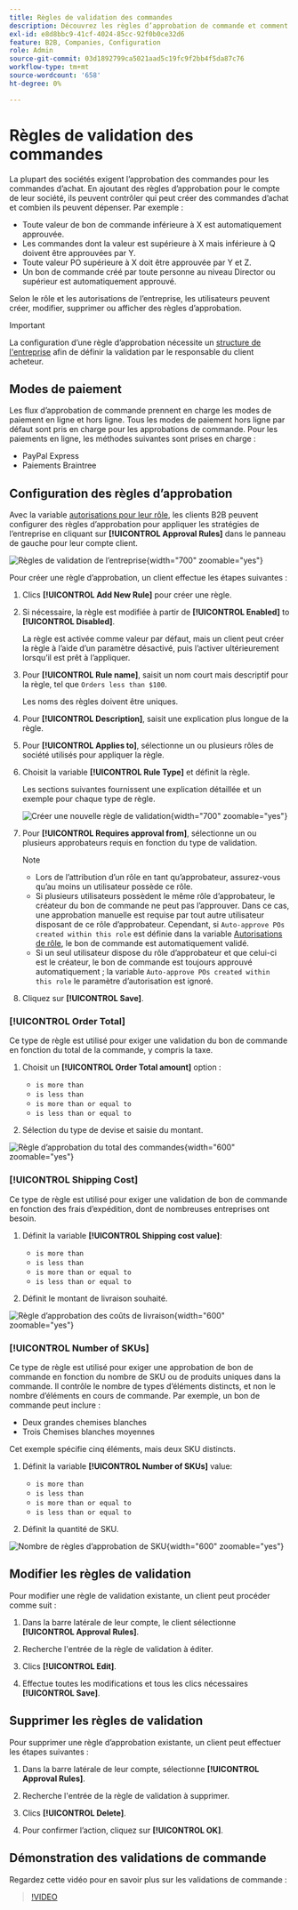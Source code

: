```yaml
---
title: Règles de validation des commandes
description: Découvrez les règles d’approbation de commande et comment les administrateurs de la société peuvent les définir sur le storefront.
exl-id: e8d8bbc9-41cf-4024-85cc-92f0b0ce32d6
feature: B2B, Companies, Configuration
role: Admin
source-git-commit: 03d1892799ca5021aad5c19fc9f2bb4f5da87c76
workflow-type: tm+mt
source-wordcount: '658'
ht-degree: 0%

---
```


# Règles de validation des commandes

La plupart des sociétés exigent l’approbation des commandes pour les commandes d’achat. En ajoutant des règles d’approbation pour le compte de leur société, ils peuvent contrôler qui peut créer des commandes d’achat et combien ils peuvent dépenser. Par exemple :

* Toute valeur de bon de commande inférieure à X est automatiquement approuvée.
* Les commandes dont la valeur est supérieure à X mais inférieure à Q doivent être approuvées par Y.
* Toute valeur PO supérieure à X doit être approuvée par Y et Z.
* Un bon de commande créé par toute personne au niveau Director ou supérieur est automatiquement approuvé.

Selon le rôle et les autorisations de l’entreprise, les utilisateurs peuvent créer, modifier, supprimer ou afficher des règles d’approbation.

>[!IMPORTANT]
>
>La configuration d’une règle d’approbation nécessite un [structure de l&#39;entreprise](account-company-structure.md) afin de définir la validation par le responsable du client acheteur.

## Modes de paiement

Les flux d’approbation de commande prennent en charge les modes de paiement en ligne et hors ligne. Tous les modes de paiement hors ligne par défaut sont pris en charge pour les approbations de commande. Pour les paiements en ligne, les méthodes suivantes sont prises en charge :

* PayPal Express
* Paiements Braintree


## Configuration des règles d’approbation

Avec la variable [autorisations pour leur rôle](account-company-roles-permissions.md), les clients B2B peuvent configurer des règles d’approbation pour appliquer les stratégies de l’entreprise en cliquant sur **[!UICONTROL Approval Rules]** dans le panneau de gauche pour leur compte client.

![Règles de validation de l’entreprise](./assets/approval-rules.png){width="700" zoomable="yes"}

Pour créer une règle d’approbation, un client effectue les étapes suivantes :

1. Clics **[!UICONTROL Add New Rule]** pour créer une règle.

1. Si nécessaire, la règle est modifiée à partir de **[!UICONTROL Enabled]** to **[!UICONTROL Disabled]**.

   La règle est activée comme valeur par défaut, mais un client peut créer la règle à l’aide d’un paramètre désactivé, puis l’activer ultérieurement lorsqu’il est prêt à l’appliquer.

1. Pour **[!UICONTROL Rule name]**, saisit un nom court mais descriptif pour la règle, tel que `Orders less than $100`.

   Les noms des règles doivent être uniques.

1. Pour **[!UICONTROL Description]**, saisit une explication plus longue de la règle.

1. Pour **[!UICONTROL Applies to]**, sélectionne un ou plusieurs rôles de société utilisés pour appliquer la règle.

1. Choisit la variable **[!UICONTROL Rule Type]** et définit la règle.

   Les sections suivantes fournissent une explication détaillée et un exemple pour chaque type de règle.

   ![Créer une nouvelle règle de validation](./assets/approval-rules-create.png){width="700" zoomable="yes"}

1. Pour **[!UICONTROL Requires approval from]**, sélectionne un ou plusieurs approbateurs requis en fonction du type de validation.

   >[!NOTE]
   >
   >* Lors de l’attribution d’un rôle en tant qu’approbateur, assurez-vous qu’au moins un utilisateur possède ce rôle.
   >* Si plusieurs utilisateurs possèdent le même rôle d’approbateur, le créateur du bon de commande ne peut pas l’approuver. Dans ce cas, une approbation manuelle est requise par tout autre utilisateur disposant de ce rôle d’approbateur. Cependant, si `Auto-approve POs created within this role` est définie dans la variable [Autorisations de rôle](account-company-roles-permissions.md), le bon de commande est automatiquement validé.
   >* Si un seul utilisateur dispose du rôle d’approbateur et que celui-ci est le créateur, le bon de commande est toujours approuvé automatiquement ; la variable `Auto-approve POs created within this role` le paramètre d’autorisation est ignoré.

1. Cliquez sur **[!UICONTROL Save]**.

### [!UICONTROL Order Total]

Ce type de règle est utilisé pour exiger une validation du bon de commande en fonction du total de la commande, y compris la taxe.

1. Choisit un **[!UICONTROL Order Total amount]** option :

   * `is more than`
   * `is less than`
   * `is more than or equal to`
   * `is less than or equal to`

1. Sélection du type de devise et saisie du montant.

![Règle d’approbation du total des commandes](./assets/approval-rules-order-total.png){width="600" zoomable="yes"}

### [!UICONTROL Shipping Cost]

Ce type de règle est utilisé pour exiger une validation de bon de commande en fonction des frais d’expédition, dont de nombreuses entreprises ont besoin.

1. Définit la variable **[!UICONTROL Shipping cost value]**:

   * `is more than`
   * `is less than`
   * `is more than or equal to`
   * `is less than or equal to`

1. Définit le montant de livraison souhaité.

![Règle d’approbation des coûts de livraison](./assets/approval-rules-shipping-cost.png){width="600" zoomable="yes"}

### [!UICONTROL Number of SKUs]

Ce type de règle est utilisé pour exiger une approbation de bon de commande en fonction du nombre de SKU ou de produits uniques dans la commande. Il contrôle le nombre de types d’éléments distincts, et non le nombre d’éléments en cours de commande. Par exemple, un bon de commande peut inclure :

* Deux grandes chemises blanches
* Trois Chemises blanches moyennes

Cet exemple spécifie cinq éléments, mais deux SKU distincts.

1. Définit la variable **[!UICONTROL Number of SKUs]** value:

   * `is more than`
   * `is less than`
   * `is more than or equal to`
   * `is less than or equal to`

1. Définit la quantité de SKU.

![Nombre de règles d’approbation de SKU](./assets/approval-rules-number-skus.png){width="600" zoomable="yes"}

## Modifier les règles de validation

Pour modifier une règle de validation existante, un client peut procéder comme suit :

1. Dans la barre latérale de leur compte, le client sélectionne **[!UICONTROL Approval Rules]**.

1. Recherche l&#39;entrée de la règle de validation à éditer.

1. Clics **[!UICONTROL Edit]**.

1. Effectue toutes les modifications et tous les clics nécessaires **[!UICONTROL Save]**.

## Supprimer les règles de validation

Pour supprimer une règle d’approbation existante, un client peut effectuer les étapes suivantes :

1. Dans la barre latérale de leur compte, sélectionne **[!UICONTROL Approval Rules]**.

1. Recherche l&#39;entrée de la règle de validation à supprimer.

1. Clics **[!UICONTROL Delete]**.

1. Pour confirmer l’action, cliquez sur **[!UICONTROL OK]**.

## Démonstration des validations de commande

Regardez cette vidéo pour en savoir plus sur les validations de commande :

>[!VIDEO](https://video.tv.adobe.com/v/344450?quality=12)
